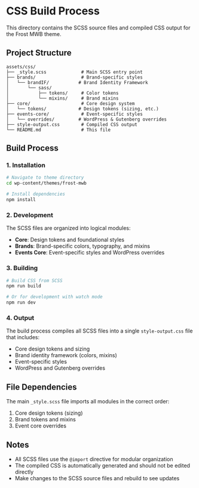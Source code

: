 # CSS Build Process

This directory contains the SCSS source files and compiled CSS output for the Frost MWB theme.

## Project Structure

```
assets/css/
├── _style.scss             # Main SCSS entry point
├── brands/                 # Brand-specific styles
│   └── brandIF/           # Brand Identity Framework
│       └── sass/
│           ├── tokens/     # Color tokens
│           └── mixins/     # Brand mixins
├── core/                   # Core design system
│   └── tokens/            # Design tokens (sizing, etc.)
├── events-core/            # Event-specific styles
│   └── overrides/         # WordPress & Gutenberg overrides
├── style-output.css        # Compiled CSS output
└── README.md               # This file
```

## Build Process

### 1. Installation

```bash
# Navigate to theme directory
cd wp-content/themes/frost-mwb

# Install dependencies
npm install
```

### 2. Development

The SCSS files are organized into logical modules:

- **Core**: Design tokens and foundational styles
- **Brands**: Brand-specific colors, typography, and mixins
- **Events Core**: Event-specific styles and WordPress overrides

### 3. Building

```bash
# Build CSS from SCSS
npm run build

# Or for development with watch mode
npm run dev
```

### 4. Output

The build process compiles all SCSS files into a single `style-output.css` file that includes:

- Core design tokens and sizing
- Brand identity framework (colors, mixins)
- Event-specific styles
- WordPress and Gutenberg overrides

## File Dependencies

The main `_style.scss` file imports all modules in the correct order:

1. Core design tokens (sizing)
2. Brand tokens and mixins
3. Event core overrides

## Notes

- All SCSS files use the `@import` directive for modular organization
- The compiled CSS is automatically generated and should not be edited directly
- Make changes to the SCSS source files and rebuild to see updates